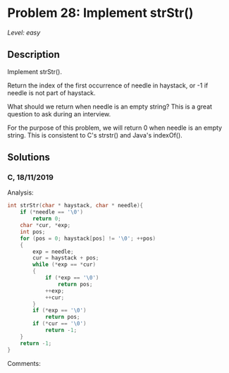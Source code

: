 # Problem 28: Implement strStr()
*Level: easy*
## Description
Implement strStr().

Return the index of the first occurrence of needle in haystack, or -1 if needle is not part of haystack.

What should we return when needle is an empty string? This is a great question to ask during an interview.

For the purpose of this problem, we will return 0 when needle is an empty string. This is consistent to C's strstr() and Java's indexOf().
## Solutions
### C, 18/11/2019
Analysis:
```c
int strStr(char * haystack, char * needle){
    if (*needle == '\0')
        return 0;
    char *cur, *exp;
    int pos;
    for (pos = 0; haystack[pos] != '\0'; ++pos)
    {
        exp = needle;
        cur = haystack + pos;
        while (*exp == *cur)
        {
            if (*exp == '\0')
                return pos;
            ++exp;
            ++cur;
        }
        if (*exp == '\0')
            return pos;
        if (*cur == '\0')
            return -1;
    }
    return -1;
}


```
Comments: